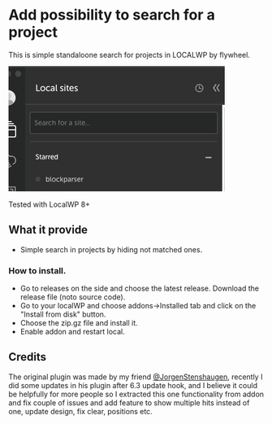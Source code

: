 # Add possibility to search for a project

This is simple standaloone search for projects in LOCALWP by flywheel.

![Alt text](/readme/image-1.png)

Tested with LocalWP 8+

## What it provide
- Simple search in projects by hiding not matched ones.

### How to install.

- Go to releases on the side and choose the latest release. Download the release file (noto source code).
- Go to your localWP and choose addons->Installed tab and click on the "Install from disk" button.
- Choose the zip.gz file and install it.
- Enable addon and restart local.

## Credits
The original plugin was made by my friend [@JorgenStenshaugen](https://github.com/JorgenStenshaugen), recently I did some updates in his plugin after 6.3 update hook, and I believe it could be helpfully for more people so I extracted this one functionality from addon and fix couple of issues and add feature to show multiple hits instead of one, update design, fix clear, positions etc.
